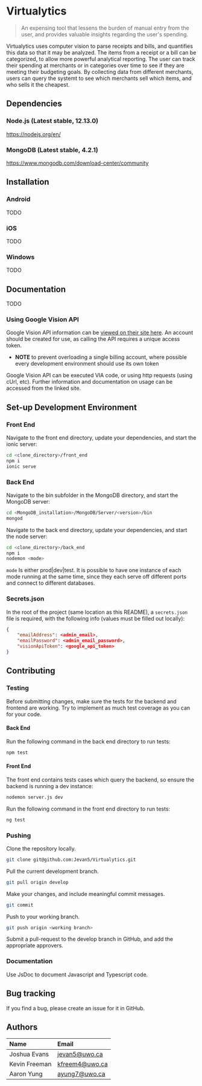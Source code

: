 # Virtualytics

> An expensing tool that lessens the burden of manual entry from the user, and provides valuable insights regarding the user's spending.

Virtualytics uses computer vision to parse receipts and bills, and quantifies this data so that it may be analyzed. The items from a receipt or a bill can be categorized, to allow more powerful analytical reporting. The user can track their spending at merchants or in categories over time to see if they are meeting their budgeting goals. By collecting data from different merchants, users can query the systemt to see which merchants sell which items, and who sells it the cheapest.

## Dependencies

### Node.js (Latest stable, 12.13.0)

https://nodejs.org/en/

### MongoDB (Latest stable, 4.2.1)

https://www.mongodb.com/download-center/community

## Installation

### Android

TODO

### iOS

TODO

### Windows

TODO

## Documentation

TODO

### Using Google Vision API

Google Vision API information can be [viewed on their site here](https://cloud.google.com/vision/docs/before-you-begin). An account should be created for use, as calling the API requires a unique access token.

- **NOTE** to prevent overloading a single billing account, where possible every development environment should use its own token

Google Vision API can be executed VIA code, or using http requests (using cUrl, etc). Further information and documentation on usage can be accessed from the linked site.

## Set-up Development Environment

### Front End

Navigate to the front end directory, update your dependencies, and start the ionic server:

```sh
cd <clone_directory>/front_end
npm i
ionic serve
```

### Back End

Navigate to the bin subfolder in the MongoDB directory, and start the MongoDB server:

```sh
cd <MongoDB_installation>/MongoDB/Server/<version>/bin
mongod
```

Navigate to the back end directory, update your dependencies, and start the node server:

```sh
cd <clone_directory>/back_end
npm i
nodemon <mode>
```

`mode` Is either prod|dev|test. It is possible to have one instance of each mode running at the same time, since they each serve off different ports and connect to different databases.

### Secrets.json

In the root of the project (same location as this README), a `secrets.json` file is required, with the following info (values must be filled out locally):

```json
{
    "emailAddress": <admin_email>,
    "emailPassword": <admin_email_password>,
    "visionApiToken": <google_api_token>
}
```

## Contributing

### Testing

Before submitting changes, make sure the tests for the backend and frontend are working. Try to implement as much test coverage as you can for your code.

#### Back End

Run the following command in the back end directory to run tests:

```sh
npm test
```

#### Front End

The front end contains tests cases which query the backend, so ensure the backend is running a dev instance:

```sh
nodemon server.js dev
```

Run the following command in the front end directory to run tests:

```sh
ng test
```

### Pushing

Clone the repository locally.

```sh
git clone git@github.com:Jevan5/Virtualytics.git
```

Pull the current development branch.

```sh
git pull origin develop
```

Make your changes, and include meaningful commit messages.

```sh
git commit
```

Push to your working branch.

```sh
git push origin <working branch>
```

Submit a pull-request to the develop branch in GitHub, and add the appropriate approvers.

### Documentation

Use JsDoc to document Javascript and Typescript code.

## Bug tracking

If you find a bug, please create an issue for it in GitHub.

## Authors

|Name|Email|
|:-------|:----|
|Joshua Evans|jevan5@uwo.ca|
|Kevin Freeman|kfreem4@uwo.ca|
|Aaron Yung|ayung7@uwo.ca|

